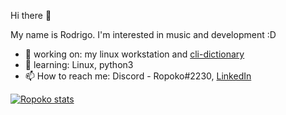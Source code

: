 Hi there 👋

My name is Rodrigo. I'm interested in music and development :D

- 🔭 working on: my linux workstation and [cli-dictionary](https://github.com/ropoko/cli-dictionary)
- 🌱 learning: Linux, python3
- 📫 How to reach me: Discord - Ropoko#2230, [LinkedIn](https://www.linkedin.com/in/rodrigo-maganha-stramantinoli-b4022a1bb/)

[![Ropoko stats](https://github-readme-stats.vercel.app/api?username=ropoko&show_icons=true&theme=radical)](https://github.com/anuraghazra/github-readme-stats)
